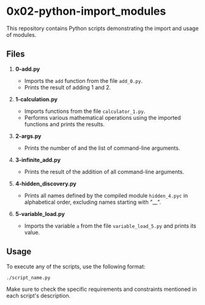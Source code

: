 # 0x02-python-import_modules

This repository contains Python scripts demonstrating the import and usage of modules.

## Files

1. **0-add.py**
   - Imports the `add` function from the file `add_0.py`.
   - Prints the result of adding 1 and 2.

2. **1-calculation.py**
   - Imports functions from the file `calculator_1.py`.
   - Performs various mathematical operations using the imported functions and prints the results.

3. **2-args.py**
   - Prints the number of and the list of command-line arguments.

4. **3-infinite_add.py**
   - Prints the result of the addition of all command-line arguments.

5. **4-hidden_discovery.py**
   - Prints all names defined by the compiled module `hidden_4.pyc` in alphabetical order, excluding names starting with "__".

6. **5-variable_load.py**
   - Imports the variable `a` from the file `variable_load_5.py` and prints its value.

## Usage

To execute any of the scripts, use the following format:

```bash
./script_name.py
```

Make sure to check the specific requirements and constraints mentioned in each script's description.
